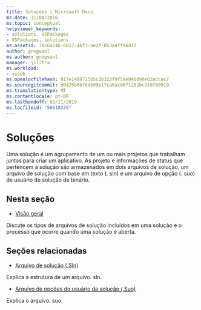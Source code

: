 ```yaml
---
title: Soluções | Microsoft Docs
ms.date: 11/04/2016
ms.topic: conceptual
helpviewer_keywords:
- solutions, VSPackages
- VSPackages, solutions
ms.assetid: 78c6ac4b-6817-4bf3-ae2f-053e4ff96d17
author: gregvanl
ms.author: gregvanl
manager: jillfra
ms.workload:
- vssdk
ms.openlocfilehash: 017e1489715b5c1b322f9f5ae04b89de02accac7
ms.sourcegitcommit: d0425b6b7d4b99e17ca6ac0671282bc718f80910
ms.translationtype: MT
ms.contentlocale: pt-BR
ms.lasthandoff: 02/21/2019
ms.locfileid: "56618335"
---
```

# <a name="solutions"></a>Soluções
Uma solução é um agrupamento de um ou mais projetos que trabalham juntos para criar um aplicativo. As projeto e informações de status que pertencem à solução são armazenados em dois arquivos de solução, um arquivo de solução com base em texto (. sln) e um arquivo de opção (. suo) de usuário de solução de binário.

## <a name="in-this-section"></a>Nesta seção
- [Visão geral](../../extensibility/internals/solutions-overview.md)

 Discute os tipos de arquivos de solução incluídos em uma solução e o processo que ocorre quando uma solução é aberta.

## <a name="related-sections"></a>Seções relacionadas
- [Arquivo de solução (.Sln)](../../extensibility/internals/solution-dot-sln-file.md)

 Explica a estrutura de um arquivo. sln.

- [Arquivo de opções do usuário da solução (.Suo)](../../extensibility/internals/solution-user-options-dot-suo-file.md)

 Explica o arquivo. suo.